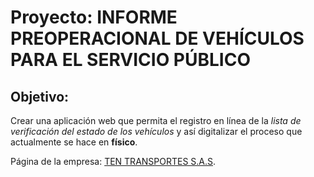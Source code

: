 # Proyecto: INFORME PREOPERACIONAL DE VEHÍCULOS PARA EL SERVICIO PÚBLICO

## Objetivo:

Crear una aplicación web que permita el registro en línea de la *lista de verificación del estado de los vehículos* y así digitalizar el proceso que actualmente se hace en **físico**.

Página de la empresa: [TEN TRANSPORTES S.A.S](https://www.tentransportes.com/).
